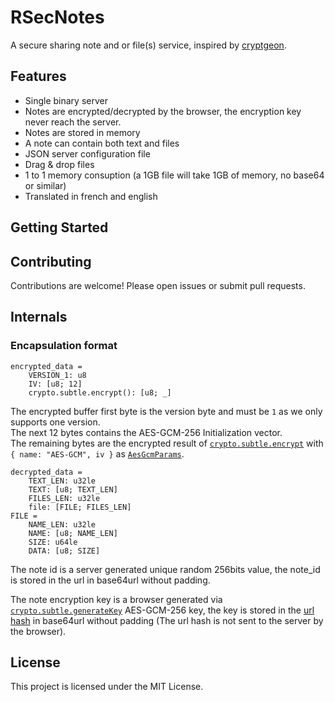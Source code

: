 # RSecNotes

A secure sharing note and or file(s) service, inspired by [cryptgeon](https://github.com/cupcakearmy/cryptgeon).

## Features

- Single binary server
- Notes are encrypted/decrypted by the browser, the encryption key never reach the server.
- Notes are stored in memory
- A note can contain both text and files
- JSON server configuration file
- Drag & drop files
- 1 to 1 memory consuption (a 1GB file will take 1GB of memory, no base64 or similar)
- Translated in french and english


## Getting Started



## Contributing

Contributions are welcome! Please open issues or submit pull requests.


## Internals

### Encapsulation format

```
encrypted_data =
    VERSION_1: u8
    IV: [u8; 12]
    crypto.subtle.encrypt(): [u8; _]
```
The encrypted buffer first byte is the version byte and must be `1` as we only supports one version.  
The next 12 bytes contains the AES-GCM-256 Initialization vector.  
The remaining bytes are the encrypted result of [`crypto.subtle.encrypt`](https://developer.mozilla.org/en-US/docs/Web/API/SubtleCrypto/encrypt) with `{ name: "AES-GCM", iv }` as [`AesGcmParams`](https://developer.mozilla.org/en-US/docs/Web/API/AesGcmParams).


```
decrypted_data = 
    TEXT_LEN: u32le 
    TEXT: [u8; TEXT_LEN] 
    FILES_LEN: u32le 
    file: [FILE; FILES_LEN]
FILE =
    NAME_LEN: u32le
    NAME: [u8; NAME_LEN]
    SIZE: u64le
    DATA: [u8; SIZE]
```

The note id is a server generated unique random 256bits value, the note_id is stored in the url in base64url without padding.

The note encryption key is a browser generated via [`crypto.subtle.generateKey`](https://developer.mozilla.org/en-US/docs/Web/API/SubtleCrypto/generateKey) AES-GCM-256 key, the key is stored in the [url hash](https://developer.mozilla.org/en-US/docs/Web/URI/Reference/Fragment) in base64url without padding (The url hash is not sent to the server by the browser).

## License

This project is licensed under the MIT License.